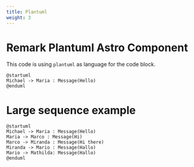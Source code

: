 ```yaml
---
title: Plantuml
weight: 3
---
```

# Remark Plantuml Astro Component
This code is using `plantuml` as language for the code block.

```plantuml my-puml meta2 meta3
@startuml
Michael -> Maria : Message(Hello)
@enduml
```

# Large sequence example

```plantuml my-puml-2
@startuml
Michael -> Maria : Message(Hello)
Maria -> Marco : Message(Hi)
Marco -> Miranda : Message(Hi there)
Miranda -> Mario : Message(Hallo)
Mario -> Mathilda: Message(Hallo)
@enduml
```
